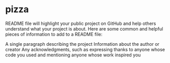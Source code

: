 # pizza
README file will highlight your public project on GitHub and help others understand what your project is about. Here are some common and helpful pieces of information to add to a README file:

A single paragraph describing the project
Information about the author or creator
Any acknowledgments, such as expressing thanks to anyone whose code you used and mentioning anyone whose work inspired you
